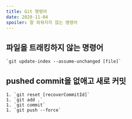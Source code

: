 ```yaml
---
title: Git 명령어
date: 2020-11-04
spoiler: 잘 외워지지 않는 명령어
---
```


## 파일을 트래킹하지 않는 명령어  
    `git update-index --assume-unchanged [file]`
## pushed commit을 없애고 새로 커밋
    1. `git reset [recoverCommitId]`
    1. `git add .`
    1. `git commit`
    1. `git push --force`